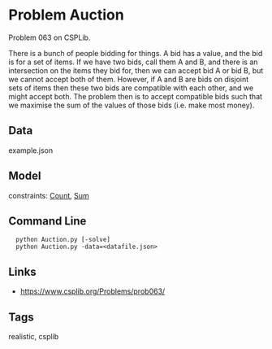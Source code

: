 # Problem Auction

Problem 063 on CSPLib.

There is a bunch of people bidding for things. A bid has a value, and the bid is for a set of items. If we have two bids, call them A and B,
and there is an intersection on the items they bid for, then we can accept bid A or bid B, but we cannot accept both of them.
However, if A and B are bids on disjoint sets of items then these two bids are compatible with each other, and we might accept both.
The problem then is to accept compatible bids such that we maximise the sum of the values of those bids (i.e. make most money).

## Data
  example.json

## Model
  constraints: [Count](http://pycsp.org/documentation/constraints/Count), [Sum](http://pycsp.org/documentation/constraints/Sum)

## Command Line
```
  python Auction.py [-solve]
  python Auction.py -data=<datafile.json>
```

## Links
 - https://www.csplib.org/Problems/prob063/

## Tags
  realistic, csplib
